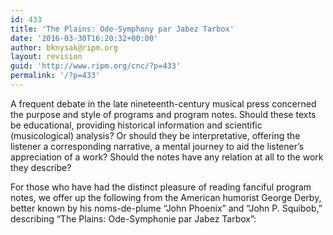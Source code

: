 ```yaml
---
id: 433
title: 'The Plains: Ode-Symphony par Jabez Tarbox'
date: '2016-03-30T16:20:32+00:00'
author: bknysak@ripm.org
layout: revision
guid: 'http://www.ripm.org/cnc/?p=433'
permalink: '/?p=433'
---
```


A frequent debate in the late nineteenth-century musical press concerned the purpose and style of programs and program notes. Should these texts be educational, providing historical information and scientific (musicological) analysis? Or should they be interpretative, offering the listener a corresponding narrative, a mental journey to aid the listener’s appreciation of a work? Should the notes have any relation at all to the work they describe?

For those who have had the distinct pleasure of reading fanciful program notes, we offer up the following from the American humorist George Derby, better known by his noms-de-plume “John Phoenix” and “John P. Squibob,” describing “The Plains: Ode-Symphonie par Jabez Tarbox”: